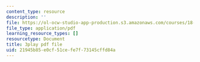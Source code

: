 ```yaml
---
content_type: resource
description: ''
file: https://ol-ocw-studio-app-production.s3.amazonaws.com/courses/18-086-mathematical-methods-for-engineers-ii-spring-2006/21945b85e0cf51cefe7f73145cffd84a_NEsObJTwDXI.pdf
file_type: application/pdf
learning_resource_types: []
resourcetype: Document
title: 3play pdf file
uid: 21945b85-e0cf-51ce-fe7f-73145cffd84a
---
```

